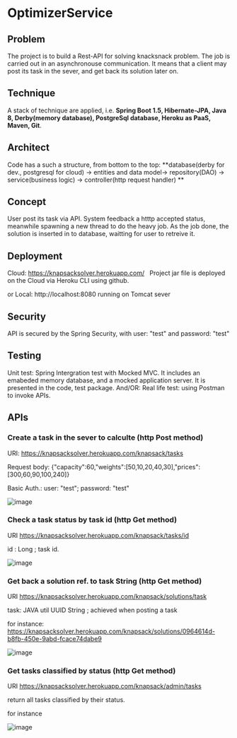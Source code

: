 # OptimizerService

## Problem
The project is to build a Rest-API for solving knacksnack problem. The job is carried out in an asynchronouse communication.
It means that a client may post its task in the sever, and get back its solution later on.  

## Technique
A stack of technique are applied, i.e. **Spring Boot 1.5, Hibernate-JPA, Java 8, Derby(memory database), PostgreSql database, Heroku as PaaS, Maven, Git**. 

## Architect
Code has a such a structure, from bottom to the top: 
**database(derby for dev., postgresql for cloud) -> entities and data model-> repository(DAO) -> service(business logic) -> controller(http request handler) **

## Concept
User post its task via API. System feedback a htttp accepted status, meanwhile spawning a new thread to do the heavy job. As the job done, the solution is inserted in to database, waitting for user to retreive it. 

## Deployment
Cloud: https://knapsacksolver.herokuapp.com/   
Project jar file is deployed on the Cloud via Heroku CLI using github. 

or 
Local: http://localhost:8080
running on Tomcat sever

## Security
API is secured by the Spring Security, with user: "test" and password: "test"

## Testing 
Unit test: Spring Intergration test with Mocked MVC. It includes an emabeded memory database, and a mocked application server.
It is presented in the code, test package. 
And/OR: 
Real life test: using Postman to invoke APIs. 

## APIs
### Create a task in the sever to calculte (http Post method)
URI: https://knapsacksolver.herokuapp.com/knapsack/tasks

Request body: {"capacity":60,"weights":[50,10,20,40,30],"prices":[300,60,90,100,240]}

Basic Auth.: user: "test"; password: "test"

![image](https://user-images.githubusercontent.com/17804600/30811114-8729fdaa-a207-11e7-9a3d-ba63dea7ea3f.png)


### Check a task status by task id (http Get method)
URI https://knapsacksolver.herokuapp.com/knapsack/tasks/id

id : Long ; task id.

![image](https://user-images.githubusercontent.com/17804600/30812301-b4d9ff9a-a20a-11e7-906c-cf2a413cf9ce.png)


### Get back a solution ref. to task String (http Get method)
URI https://knapsacksolver.herokuapp.com/knapsack/solutions/task

task: JAVA util UUID String ; achieved when posting a task

for instance: https://knapsacksolver.herokuapp.com/knapsack/solutions/0964614d-b8fb-450e-9abd-fcace74dabe9

![image](https://user-images.githubusercontent.com/17804600/30818261-612d2906-a21b-11e7-982f-f40fc7c59814.png)

### Get tasks classified by status (http Get method)
URI https://knapsacksolver.herokuapp.com/knapsack/admin/tasks

return all tasks classified by their status. 

for instance

![image](https://user-images.githubusercontent.com/17804600/30820429-296efeca-a222-11e7-88d4-dd499490faea.png)










